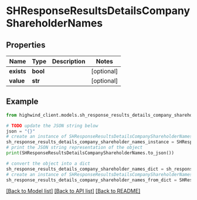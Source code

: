# SHResponseResultsDetailsCompanyShareholderNames


## Properties

Name | Type | Description | Notes
------------ | ------------- | ------------- | -------------
**exists** | **bool** |  | [optional] 
**value** | **str** |  | [optional] 

## Example

```python
from highwind_client.models.sh_response_results_details_company_shareholder_names import SHResponseResultsDetailsCompanyShareholderNames

# TODO update the JSON string below
json = "{}"
# create an instance of SHResponseResultsDetailsCompanyShareholderNames from a JSON string
sh_response_results_details_company_shareholder_names_instance = SHResponseResultsDetailsCompanyShareholderNames.from_json(json)
# print the JSON string representation of the object
print(SHResponseResultsDetailsCompanyShareholderNames.to_json())

# convert the object into a dict
sh_response_results_details_company_shareholder_names_dict = sh_response_results_details_company_shareholder_names_instance.to_dict()
# create an instance of SHResponseResultsDetailsCompanyShareholderNames from a dict
sh_response_results_details_company_shareholder_names_from_dict = SHResponseResultsDetailsCompanyShareholderNames.from_dict(sh_response_results_details_company_shareholder_names_dict)
```
[[Back to Model list]](../README.md#documentation-for-models) [[Back to API list]](../README.md#documentation-for-api-endpoints) [[Back to README]](../README.md)


